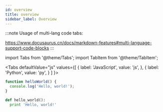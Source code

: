 ```yaml
---
id: overview
title: overview
sidebar_label: Overview
---
```


:::note
Usage of multi-lang code tabs:

https://www.docusaurus.cn/docs/markdown-features#multi-language-support-code-blocks
:::


import Tabs from '@theme/Tabs';
import TabItem from '@theme/TabItem';

<Tabs
  defaultValue="js"
  values={[
    { label: 'JavaScript', value: 'js', },
    { label: 'Python', value: 'py', }
  ]
}>
<TabItem value="js">

```js
function helloWorld() {
  console.log('Hello, world!');
}
```

</TabItem>
<TabItem value="py">

```py
def hello_world():
  print 'Hello, world!'
```

</TabItem>
</Tabs>